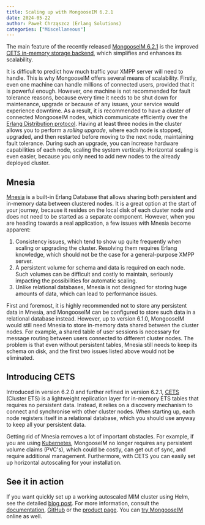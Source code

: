 ```yaml
---
title: Scaling up with MongooseIM 6.2.1
date: 2024-05-22
author: Paweł Chrząszcz (Erlang Solutions)
categories: ["Miscellaneous"]
---
```


The main feature of the recently released [MongooseIM 6.2.1](https://github.com/esl/MongooseIM/releases/tag/6.2.1) is the improved [CETS in-memory storage backend](https://esl.github.io/MongooseDocs/latest/configuration/internal-databases), which simplifies and enhances its scalability.

It is difficult to predict how much traffic your XMPP server will need to handle. This is why MongooseIM offers several means of scalability. Firstly, even one machine can handle millions of connected users, provided that it is powerful enough. However, one machine is not recommended for fault tolerance reasons, because every time it needs to be shut down for maintenance, upgrade or because of any issues, your service would experience downtime. As a result, it is recommended to have a cluster of connected MongooseIM nodes, which communicate efficiently over the [Erlang Distribution protocol](https://www.erlang.org/doc/apps/erts/erl_dist_protocol.html). Having at least three nodes in the cluster allows you to perform a *rolling upgrade*, where each node is stopped, upgraded, and then restarted before moving to the next node, maintaining fault tolerance. During such an upgrade, you can increase hardware capabilities of each node, scaling the system vertically. Horizontal scaling is even easier, because you only need to add new nodes to the already deployed cluster.

## Mnesia

[Mnesia](https://www.erlang.org/doc/man/mnesia.html) is a built-in Erlang Database that allows sharing both persistent and in-memory data between clustered nodes. It is a great option at the start of your journey, because it resides on the local disk of each cluster node and does not need to be started as a separate component. However, when you are heading towards a real application, a few issues with Mnesia become apparent:

1. Consistency issues, which tend to show up quite frequently when scaling or upgrading the cluster. Resolving them requires Erlang knowledge, which should not be the case for a general-purpose XMPP server.
2. A persistent volume for schema and data is required on each node. Such volumes can be difficult and costly to maintain, seriously impacting the possibilities for automatic scaling.
3. Unlike relational databases, Mnesia is not designed for storing huge amounts of data, which can lead to performance issues.

First and foremost, it is highly recommended not to store any persistent data in Mnesia, and MongooseIM can be configured to store such data in a relational database instead. However, up to version 6.1.0, MongooseIM would still need Mnesia to store in-memory data shared between the cluster nodes. For example, a shared table of user sessions is necessary for message routing between users connected to different cluster nodes. The problem is that even without persistent tables, Mnesia still needs to keep its schema on disk, and the first two issues listed above would not be eliminated.

## Introducing CETS

Introduced in version 6.2.0 and further refined in version 6.2.1, [CETS](https://github.com/esl/cets) (Cluster ETS) is a lightweight replication layer for in-memory ETS tables that requires no persistent data. Instead, it relies on a discovery mechanism to connect and synchronise with other cluster nodes. When starting up, each node registers itself in a relational database, which you should use anyway to keep all your persistent data.

Getting rid of Mnesia removes a lot of important obstacles. For example, if you are using [Kubernetes](https://kubernetes.io), MongooseIM no longer requires any persistent volume claims (PVC's), which could be costly, can get out of sync, and require additional management. Furthermore, with CETS you can easily set up horizontal autoscaling for your installation.

## See it in action

If you want quickly set up a working autoscaled MIM cluster using Helm, see the detailed [blog post](https://www.erlang-solutions.com/blog/instant-scalability-with-mongooseim-and-cets). For more information, consult the [documentation](https://esl.github.io/MongooseDocs/latest/), [GitHub](https://github.com/esl/MongooseIM) or the [product page](https://www.erlang-solutions.com/technologies/mongooseim). You can [try MongooseIM](https://trymongoose.im/) online as well.
